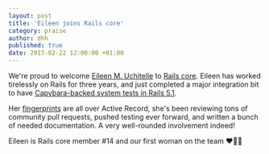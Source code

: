 ```yaml
---
layout: post
title: 'Eileen joins Rails core'
category: praise
author: dhh
published: true
date: 2017-02-22 12:00:00 +01:00
---
```


We're proud to welcome [Eileen M. Uchitelle](https://github.com/eileencodes) to [Rails core](https://rubyonrails.org/community/#core). Eileen has worked tirelessly on Rails for three years, and just completed a major integration bit to have [Capybara-backed system tests in Rails 5.1](https://github.com/rails/rails/pull/26703).

Her [fingerprints](http://contributors.rubyonrails.org/contributors/eileen-m-uchitelle/commits) are all over Active Record, she's been reviewing tons of community pull requests, pushed testing ever forward, and written a bunch of needed documentation. A very well-rounded involvement indeed!

Eileen is Rails core member #14 and our first woman on the team ❤️🎉👏
